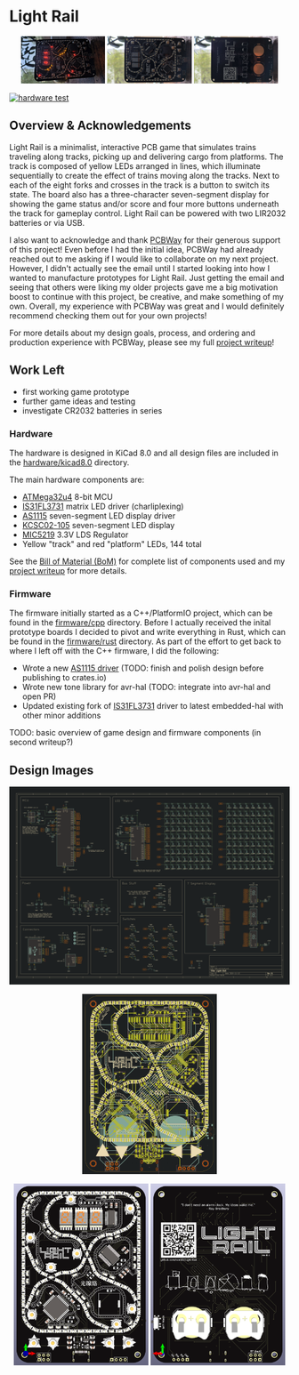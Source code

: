 # Light Rail

<p align="center" width="100%">
  <img src="https://github.com/nonik0/Light-Rail/blob/main/images/board_front_on.jpg" width="30%" />
  <img src="https://github.com/nonik0/Light-Rail/blob/main/images/board_front.jpg" width="30%" />
  <img src="https://github.com/nonik0/Light-Rail/blob/main/images/board_back.jpg" width="30%" />
</p>

[![hardware test](https://github.com/nonik0/Light-Rail/blob/main/images/hardware_test.gif)](https://raw.githubusercontent.com/nonik0/Light-Rail/main/images/hardware_test.mp4)

## Overview & Acknowledgements
Light Rail is a minimalist, interactive PCB game that simulates trains traveling along tracks, picking up and delivering cargo from platforms. The track is composed of yellow LEDs arranged in lines, which illuminate sequentially to create the effect of trains moving along the tracks. Next to each of the eight forks and crosses in the track is a button to switch its state. The board also has a three-character seven-segment display for showing the game status and/or score and four more buttons underneath the track for gameplay control. Light Rail can be powered with two LIR2032 batteries or via USB.

I also want to acknowledge and thank [PCBWay](https://www.pcbway.com/) for their generous support of this project! Even before I had the initial idea, PCBWay had already reached out to me asking if I would like to collaborate on my next project. However, I didn't actually see the email until I started looking into how I wanted to manufacture prototypes for Light Rail. Just getting the email and seeing that others were liking my older projects gave me a big motivation boost to continue with this project, be creative, and make something of my own. Overall, my experience with PCBWay was great and I would definitely recommend checking them out for your own projects!

For more details about my design goals, process, and ordering and production experience with PCBWay, please see my full [project writeup](WRITEUP.md)!

## Work Left
- first working game prototype
- further game ideas and testing
- investigate CR2032 batteries in series

### Hardware
The hardware is designed in KiCad 8.0 and all design files are included in the [hardware/kicad8.0](hardware/kicad8.0) directory.

The main hardware components are:
- [ATMega32u4](https://www.microchip.com/en-us/product/atmega32u4) 8-bit MCU
- [IS31FL3731](https://www.lumissil.com/applications/industrial/appliance/major-appliances/range-hood/is31fl3731) matrix LED driver (charliplexing)
- [AS1115](https://ams-osram.com/products/drivers/led-drivers/ams-as1115-led-driver-ic) seven-segment LED display driver
- [KCSC02-105](https://www.kingbright.com/attachments/file/psearch/000/00/00/KCSC02-105(Ver.12A).pdf) seven-segment LED display
- [MIC5219](https://ww1.microchip.com/downloads/en/DeviceDoc/MIC5219-500mA-Peak-Output-LDO-Regulator-DS20006021A.pdf) 3.3V LDS Regulator
- Yellow "track" and red "platform" LEDs, 144 total

See the [Bill of Material (BoM)](hardware/documents/Light_Rail_BOM.xlsx) for complete list of components used and my [project writeup](WRITEUP.md) for more details.

### Firmware

The firmware initially started as a C++/PlatformIO project, which can be found in the [firmware/cpp](firmware/cpp) directory. Before I actually received the inital prototype boards I decided to pivot and write everything in Rust, which can be found in the [firmware/rust](firmware/rust) directory. As part of the effort to get back to where I left off with the C++ firmware, I did the following:
- Wrote a new [AS1115 driver](https://github.com/nonik0/as1115) (TODO: finish and polish design before publishing to crates.io)
- Wrote new tone library for avr-hal (TODO: integrate into avr-hal and open PR)
- Updated existing fork of [IS31FL3731](https://github.com/nonik0/is31fl3731) driver to latest embedded-hal with other minor additions

TODO: basic overview of game design and firmware components (in second writeup?)

## Design Images

<p align="center" width="100%">
  <img src="https://github.com/nonik0/Light-Rail/blob/main/images/schematic.png" />
</p>
<p align="center" width="100%">
  <img src="https://github.com/nonik0/Light-Rail/blob/main/images/pcb_layout.png" width="48%" />
</p>
<p align="center" width="100%">
  <img src="https://github.com/nonik0/Light-Rail/blob/main/images/render_front.png" width="48%" />
  <img src="https://github.com/nonik0/Light-Rail/blob/main/images/render_back.png" width="48%" />
</p>


